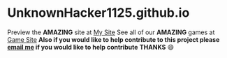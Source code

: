 # UnknownHacker1125.github.io
Preview the **AMAZING** site at [My Site](https://unknownhacker1125.github.io/)
See all of our **AMAZING** games at [Game Site](https://unknownhacker1125.github.io/Games)
**Also if you would like to help contribute to this project please [email me](mailto:unknownhacker1125@gmail.com) if you would like to help contribute**
**THANKS** :smile:
